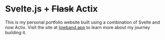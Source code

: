 # Svelte.js + ~~Flask~~ Actix
This is my personal portfolio website built using a combination of Svelte and now Actix.
Visit the site at [lowband.app](https://www.lowband.app) to learn more about my journey building it.
